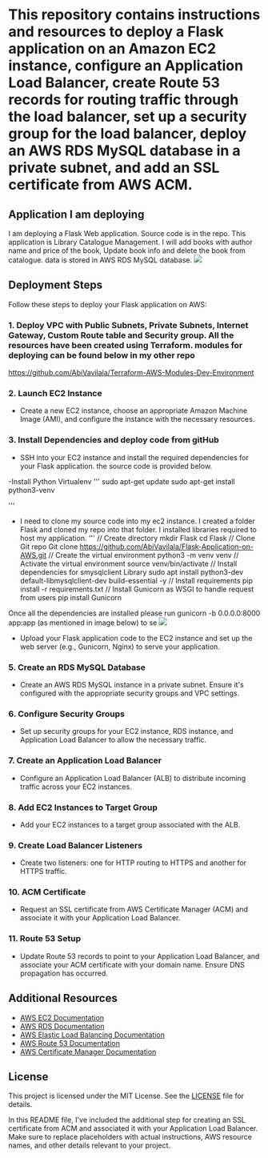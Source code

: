 #   This repository contains instructions and resources to deploy a Flask application on an Amazon EC2 instance, configure an Application Load Balancer, create Route 53 records for routing traffic through the load balancer, set up a security group for the load balancer, deploy an AWS RDS MySQL database in a private subnet, and add an SSL certificate from AWS ACM.

 ## Application I am deploying
I am deploying a Flask Web application. Source code is in the repo. This application is Library Catalogue Management. I will add books with author name and price of the book, Update book info and delete the book from catalogue. data is stored in AWS RDS MySQL database. 
![](https://github.com/AbiVavilala/Flask-Application-on-AWS/blob/main/picsforreadme/%20FlaskApplication.png)




## Deployment Steps

Follow these steps to deploy your Flask application on AWS:

### 1. Deploy VPC with Public Subnets, Private Subnets, Internet Gateway, Custom Route table and Security group. All the resources have been created using Terraform. modules for deploying can be found below in my other repo
<https://github.com/AbiVavilala/Terraform-AWS-Modules-Dev-Environment>

### 2. Launch EC2 Instance

- Create a new EC2 instance, choose an appropriate Amazon Machine Image (AMI), and configure the instance with the necessary resources.

### 3. Install Dependencies and deploy code from gitHub

- SSH into your EC2 instance and install the required dependencies for your Flask application. the source code is provided below. 

-Install Python Virtualenv
'''
  sudo apt-get update
  sudo apt-get install python3-venv

'''
-  I need to clone my source code into my ec2 instance. I created a folder Flask and cloned my repo into that folder. I installed libraries required to host my application.
'''
// Create directory
  mkdir  Flask
  cd Flask
// Clone Git repo
Git clone https://github.com/AbiVavilala/Flask-Application-on-AWS.git
// Create the virtual environment
  python3 -m venv venv
// Activate the virtual environment
  source venv/bin/activate
// Install dependencies for smysqlclient Library
sudo apt install python3-dev default-libmysqlclient-dev build-essential -y
// Install requirements
  pip install -r requirements.txt
// Install Gunicorn as WSGI to handle request from users
 pip install Gunicorn

 Once all the dependencies are installed please run  gunicorn -b 0.0.0.0:8000 app:app (as mentioned in image below) to se
![](https://github.com/AbiVavilala/Flask-Application-on-AWS/blob/main/picsforreadme/%20creatingserviceflask.png)


 

- Upload your Flask application code to the EC2 instance and set up the web server (e.g., Gunicorn, Nginx) to serve your application.

### 5. Create an RDS MySQL Database

- Create an AWS RDS MySQL instance in a private subnet. Ensure it's configured with the appropriate security groups and VPC settings.

### 6. Configure Security Groups

- Set up security groups for your EC2 instance, RDS instance, and Application Load Balancer to allow the necessary traffic.

### 7. Create an Application Load Balancer

- Configure an Application Load Balancer (ALB) to distribute incoming traffic across your EC2 instances.

### 8. Add EC2 Instances to Target Group

- Add your EC2 instances to a target group associated with the ALB.

### 9. Create Load Balancer Listeners

- Create two listeners: one for HTTP routing to HTTPS and another for HTTPS traffic.

### 10. ACM Certificate

- Request an SSL certificate from AWS Certificate Manager (ACM) and associate it with your Application Load Balancer.

### 11. Route 53 Setup

- Update Route 53 records to point to your Application Load Balancer, and associate your ACM certificate with your domain name. Ensure DNS propagation has occurred.

## Additional Resources

- [AWS EC2 Documentation](https://docs.aws.amazon.com/ec2/)
- [AWS RDS Documentation](https://docs.aws.amazon.com/rds/)
- [AWS Elastic Load Balancing Documentation](https://docs.aws.amazon.com/elasticloadbalancing/)
- [AWS Route 53 Documentation](https://docs.aws.amazon.com/Route53/)
- [AWS Certificate Manager Documentation](https://docs.aws.amazon.com/acm/)

## License

This project is licensed under the MIT License. See the [LICENSE](LICENSE) file for details.

In this README file, I've included the additional step for creating an SSL certificate from ACM and associated it with your Application Load Balancer. Make sure to replace placeholders with actual instructions, AWS resource names, and other details relevant to your project.







